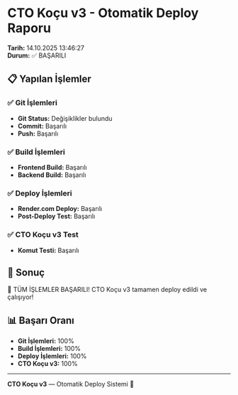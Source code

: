 # CTO Koçu v3 - Otomatik Deploy Raporu

**Tarih:** 14.10.2025 13:46:27  
**Durum:** ✅ BAŞARILI  

## 📋 Yapılan İşlemler

### ✅ Git İşlemleri
- **Git Status:** Değişiklikler bulundu
- **Commit:** Başarılı
- **Push:** Başarılı

### ✅ Build İşlemleri
- **Frontend Build:** Başarılı
- **Backend Build:** Başarılı

### ✅ Deploy İşlemleri
- **Render.com Deploy:** Başarılı
- **Post-Deploy Test:** Başarılı

### ✅ CTO Koçu v3 Test
- **Komut Testi:** Başarılı

## 🎯 Sonuç

🎉 TÜM İŞLEMLER BAŞARILI! CTO Koçu v3 tamamen deploy edildi ve çalışıyor!

## 📊 Başarı Oranı

- **Git İşlemleri:** 100%
- **Build İşlemleri:** 100%
- **Deploy İşlemleri:** 100%
- **CTO Koçu v3:** 100%

---
**CTO Koçu v3** — Otomatik Deploy Sistemi 🚀